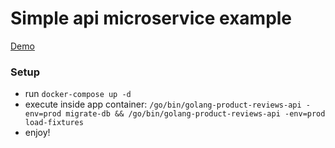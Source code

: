 # Simple api microservice example

[Demo](http://mardari.net:8080/api/products "Demo")

### Setup

- run `docker-compose up -d`
- execute inside app container: `/go/bin/golang-product-reviews-api -env=prod migrate-db && /go/bin/golang-product-reviews-api -env=prod load-fixtures`
- enjoy!
